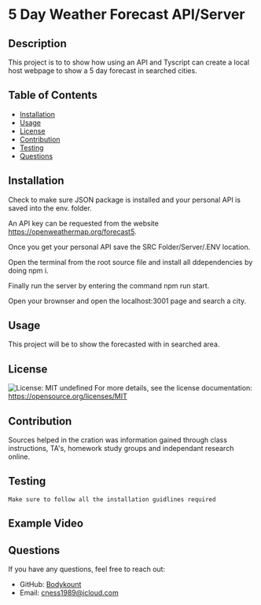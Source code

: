 # 5 Day Weather Forecast API/Server 
  
  ## Description
  This project is to to show how using an API and Tyscript can create a local host webpage to show a 5 day forecast in searched cities.
  
  ## Table of Contents
  - [Installation](#installation)
  - [Usage](#usage)
  - [License](#license)
  - [Contribution](#contribution)
  - [Testing](#testing)
  - [Questions](#questions)
  
  ## Installation

  Check to make sure JSON package is installed and your personal API is saved into the env. folder.

  An API key can be requested from the website https://openweathermap.org/forecast5. 

  Once you get your personal API save the SRC Folder/Server/.ENV location. 

  Open the terminal from the root source file and install all ddependencies by doing npm i. 

  Finally run the server by entering the command npm run start. 

  Open your brownser and open the localhost:3001 page and search a city. 
  
  ## Usage
  This project will be to show the forecasted with in searched area.
  
  ## License
  ![License: MIT](https://img.shields.io/badge/License-MIT-yellow.svg)
  undefined
  For more details, see the license documentation: https://opensource.org/licenses/MIT
  
  ## Contribution
  Sources helped in the cration was information gained through class instructions, TA's, homework study groups and independant research online.
  
  ## Testing
  ```
  Make sure to follow all the installation guidlines required
  ```

  ## Example Video
  
 

  ## Questions
  If you have any questions, feel free to reach out:
  - GitHub: [Bodykount](https://github.com/Bodykount)
  - Email: [cness1989@icloud.com](mailto:cness1989@icloud.com)
